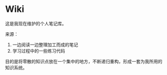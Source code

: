 Wiki
==

这是我现在维护的个人笔记库。

来源：

1. 一边阅读一边整理加工而成的笔记
2. 学习过程中的一些练习代码

目的是将零散的知识点放在一个集中的地方，不断递归重构，形成一套为我所用的知识系统。
